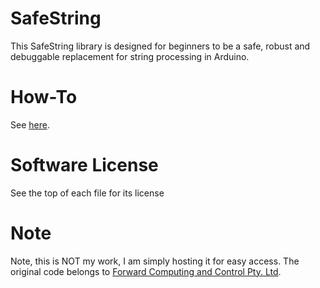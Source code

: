 # SafeString
This SafeString library is designed for beginners to be a safe, robust and debuggable replacement for string processing in Arduino.

# How-To
See [here](https://www.forward.com.au/pfod/ArduinoProgramming/SafeString/index.html).

# Software License
See the top of each file for its license

# Note
Note, this is NOT my work, I am simply hosting it for easy access. The original code belongs to [Forward Computing and Control Pty. Ltd](https://www.forward.com.au/pfod/ArduinoProgramming/SafeString/index.html).
